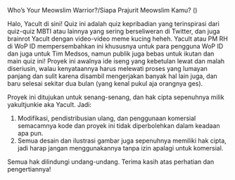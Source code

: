 Who’s Your Meowslim Warrior?/Siapa Prajurit Meowslim Kamu? ()

Halo, Yacult di sini!
Quiz ini adalah quiz kepribadian yang terinspirasi dari quiz-quiz MBTI atau lainnya yang sering berseliweran di Twitter, dan juga brainrot Yacult dengan video-video meme kucing heheh.
Yacult atau PM RH di WoP ID mempersembahkan ini khususnya untuk para pengguna WoP ID dan juga untuk Tim Medsos, namun publik juga bebas untuk ikutan dan main quiz ini! Proyek ini awalnya ide iseng yang kebetulan lewat dan malah diseriusin, walau kenyataannya harus melewati proses yang lumayan panjang dan sulit karena disambil mengerjakan banyak hal lain juga, dan baru selesai sekitar dua bulan (yang kenal pukul aja orangnya ges).

Proyek ini ditujukan untuk senang-senang, dan hak cipta sepenuhnya milik yakultjunkie aka Yacult. Jadi:
1. Modifikasi, pendistribusian ulang, dan penggunaan komersial semacamnya kode dan proyek ini tidak diperbolehkan dalam keadaan apa pun.
2. Semua desain dan ilustrasi gambar juga sepenuhnya memiliki hak cipta, jadi harap jangan menggunakannya tanpa izin apalagi untuk komersial.

Semua hak dilindungi undang-undang. Terima kasih atas perhatian dan pengertiannya!
